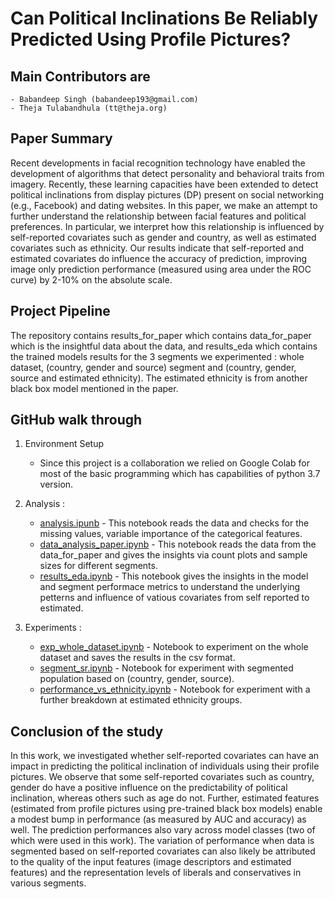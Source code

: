 # Can Political Inclinations Be Reliably Predicted Using Profile Pictures?

## Main Contributors are 
    - Babandeep Singh (babandeep193@gmail.com)
    - Theja Tulabandhula (tt@theja.org)

## Paper Summary
Recent developments in facial recognition technology have enabled the development of algorithms that detect personality and behavioral traits from imagery. Recently, these learning capacities have been extended to detect political inclinations from display pictures (DP) present on social networking (e.g., Facebook) and dating websites. In this paper, we make an attempt to further understand the relationship between facial features and political preferences. In particular, we interpret how this relationship is influenced by self-reported covariates such as gender and country, as well as estimated covariates such as ethnicity. Our results indicate that self-reported and estimated covariates do influence the accuracy of prediction, improving image only prediction performance (measured using area under the ROC curve) by 2-10% on the absolute scale. 

## Project Pipeline

The repository contains results_for_paper which contains data_for_paper which is the insightful data about the data, and results_eda which contains the trained models results for the 3 segments we experimented : whole dataset, (country, gender and source) segment and (country, gender, source and estimated ethnicity). The estimated ethnicity is from another black box model mentioned in the paper. 

## GitHub walk through

1. Environment Setup 
    - Since this project is a collaboration we relied on Google Colab for most of the basic programming which has capabilities of python 3.7 version.
    
2. Analysis :
    - [analysis.ipunb](https://github.com/thejat/facial-political-recognition/blob/master/analysis.ipynb) - This notebook reads the data and checks for the missing values, variable importance of the categorical features. 
    - [data_analysis_paper.ipynb](https://github.com/thejat/facial-political-recognition/blob/master/data_analysis_paper.ipynb) - This notebook reads the data from the data_for_paper and gives the insights via count plots and sample sizes for different segments.
    - [results_eda.ipynb]() - This notebook gives the insights in the model and segment performace metrics to understand the underlying petterns and influence of vatious covariates from self reported to estimated. 

3. Experiments :
    - [exp_whole_dataset.ipynb](https://github.com/thejat/facial-political-recognition/blob/master/exp_whole_dataset.ipynb) - Notebook to experiment on the whole dataset and saves the results in the csv format.
    - [segment_sr.ipynb](https://github.com/thejat/facial-political-recognition/blob/master/segment_sr.ipynb) - Notebook for experiment with segmented population based on (country, gender, source). 
    - [performance_vs_ethnicity.ipynb](https://github.com/thejat/facial-political-recognition/blob/master/performance_vs_ethnicity.ipynb) - Notebook for experiment with a further breakdown at estimated ethnicity groups. 
    
## Conclusion of the study 
In this work, we investigated whether self-reported covariates can have an impact in predicting the political inclination of individuals using their profile pictures. We observe that some self-reported covariates such as country, gender do have a positive influence on the predictability of political inclination, whereas others such as age do not. Further, estimated features (estimated from profile pictures using pre-trained black box models) enable a modest bump in performance (as measured by AUC and accuracy) as well. The prediction performances also vary across model classes (two of which were used in this work). The variation of performance when data is segmented based on self-reported covariates can also likely be attributed to the quality of the input features (image descriptors and estimated features) and the representation levels of liberals and conservatives in various segments. 

    

